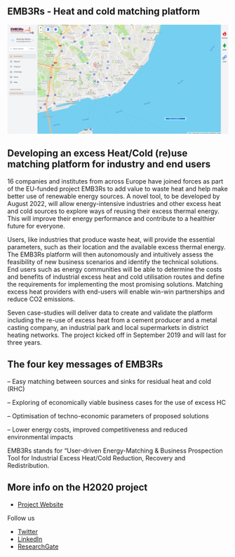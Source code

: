 ## EMB3Rs - Heat and cold matching platform


![Dashboard](/images/Emb3rs_dashboard.png)


## Developing an excess Heat/Cold (re)use matching platform for industry and end users

16 companies and institutes from across Europe have joined forces as part of the EU-funded project EMB3Rs to add value to waste heat and help make better use of renewable energy sources. A novel tool, to be developed by August 2022, will allow energy-intensive industries and other excess heat and cold sources to explore ways of reusing their excess thermal energy. This will improve their energy performance and contribute to a healthier future for everyone.

Users, like industries that produce waste heat, will provide the essential parameters, such as their location and the available excess thermal energy. The EMB3Rs platform will then autonomously and intuitively assess the feasibility of new business scenarios and identify the technical solutions. End users such as energy communities will be able to determine the costs and benefits of industrial excess heat and cold utilisation routes and define the requirements for implementing the most promising solutions. Matching excess heat providers with end-users will enable win-win partnerships and reduce CO2 emissions.

Seven case-studies will deliver data to create and validate the platform including the re-use of excess heat from a cement producer and a metal casting company, an industrial park and local supermarkets in district heating networks. The project kicked off in September 2019 and will last for three years.

## The four key messages of EMB3Rs

–             Easy matching between sources and sinks for residual heat and cold (RHC)

–             Exploring of economically viable business cases for the use of excess HC

–             Optimisation of techno-economic parameters of proposed solutions

–             Lower energy costs, improved competitiveness and reduced environmental impacts


EMB3Rs stands for “User-driven Energy-Matching & Business Prospection Tool for Industrial Excess Heat/Cold Reduction, Recovery and Redistribution.


## More info on the H2020 project

- [Project Website](https://www.emb3rs.eu)

Follow us
- [Twitter](https://twitter.com/Emb3rs_project)
- [LinkedIn](https://www.linkedin.com/company/emb3rs)
- [ResearchGate](https://www.researchgate.net/project/EMB3Rs)



<!--

**Here are some ideas to get you started:**

🙋‍♀️ A short introduction - what is your organization all about?
🌈 Contribution guidelines - how can the community get involved?
👩‍💻 Useful resources - where can the community find your docs? Is there anything else the community should know?
🍿 Fun facts - what does your team eat for breakfast?
🧙 Remember, you can do mighty things with the power of [Markdown](https://docs.github.com/github/writing-on-github/getting-started-with-writing-and-formatting-on-github/basic-writing-and-formatting-syntax)
-->
